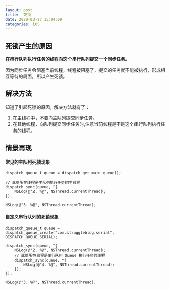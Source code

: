 ```yaml
---
layout: post
title:  死锁
date: 2020-03-27 15:04:09
categories: iOS
---
```


## 死锁产生的原因
**在串行队列执行任务的线程向这个串行队列提交一个同步任务。**

因为同步任务会阻塞当前线程，线程被阻塞了，提交的任务就不能被执行，形成相互等待的局面，所以产生死锁。

<!-- more -->

## 解决方法
知道了引起死锁的原因，解决方法就有了：
1. 在主线程中，不要向主队列提交同步任务。
2. 在其他线程，向队列提交同步任务时,注意当前线程是不是这个串行队列执行任务的线程。


## 情景再现

#### 常见的主队列死锁现象
```
dispatch_queue_t queue = dispatch_get_main_queue();

// 此处所在线程是主队列执行任务的主线程
dispatch_sync(queue, ^{
    NSLog(@"2. %@", NSThread.currentThread);
});
    
NSLog(@"3. %@", NSThread.currentThread);
```

#### 自定义串行队列的死锁现象


```
dispatch_queue_t queue = dispatch_queue_create("com.struggleblog.serial", DISPATCH_QUEUE_SERIAL);
    
dispatch_sync(queue, ^{
    NSLog(@"2. %@", NSThread.currentThread);
    // 此处所在线程是串行队列 Queue 执行任务的线程
    dispatch_sync(queue, ^{
        NSLog(@"4. %@", NSThread.currentThread);
    });
});
    
NSLog(@"3. %@", NSThread.currentThread);
```